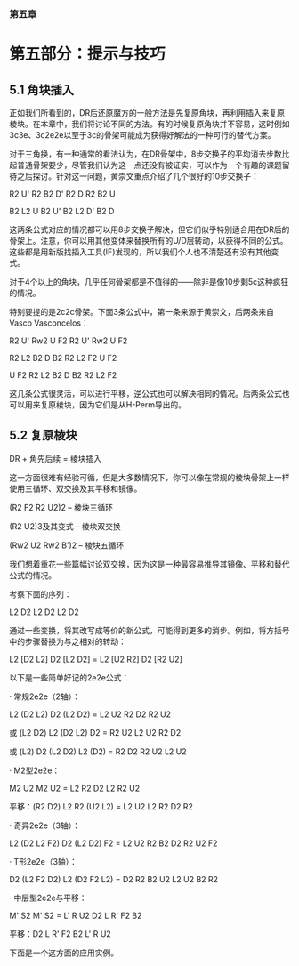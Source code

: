 ### 第五章

# 第五部分：提示与技巧

## 5.1 角块插入

正如我们所看到的，DR后还原魔方的一般方法是先复原角块，再利用插入来复原棱块。在本章中，我们将讨论不同的方法。有的时候复原角块并不容易，这时例如3c3e、3c2e2e以至于3c的骨架可能成为获得好解法的一种可行的替代方案。

对于三角换，有一种通常的看法认为，在DR骨架中，8步交换子的平均消去步数比起普通骨架要少，尽管我们认为这一点还没有被证实，可以作为一个有趣的课题留待之后探讨。针对这一问题，黄崇文重点介绍了几个很好的10步交换子：

R2 U' R2 B2 D' R2 D R2 B2 U

B2 L2 U B2 U' B2 L2 D' B2 D

这两条公式对应的情况都可以用8步交换子解决，但它们似乎特别适合用在DR后的骨架上。注意，你可以用其他变体来替换所有的U/D层转动，以获得不同的公式。这些都是用新版找插入工具(IF)发现的，所以我们个人也不清楚还有没有其他变式。

对于4个以上的角块，几乎任何骨架都是不值得的——除非是像10步剩5c这种疯狂的情况。

特别要提的是2c2c骨架。下面3条公式中，第一条来源于黄崇文，后两条来自Vasco Vasconcelos：

R2 U' Rw2 U F2 R2 U' Rw2 U F2

R2 L2 B2 D B2 R2 L2 F2 U F2

U F2 R2 L2 B2 D B2 R2 L2 F2

这几条公式很灵活，可以进行平移，逆公式也可以解决相同的情况。后两条公式也可以用来复原棱块，因为它们是从H-Perm导出的。

## 5.2 复原棱块

DR + 角先后续 = 棱块插入

这一方面很难有经验可循，但是大多数情况下，你可以像在常规的棱块骨架上一样使用三循环、双交换及其平移和镜像。

(R2 F2 R2 U2)2 – 棱块三循环

(R2 U2)3及其变式 – 棱块双交换

(Rw2 U2 Rw2 B')2 – 棱块五循环

我们想着重花一些篇幅讨论双交换，因为这是一种最容易推导其镜像、平移和替代公式的情况。

考察下面的序列：

L2 D2 L2 D2 L2 D2

通过一些变换，将其改写成等价的新公式，可能得到更多的消步。例如，将方括号中的步骤替换为与之相对的转动：

L2 [D2 L2] D2 [L2 D2] = L2 [U2 R2] D2 [R2 U2]

以下是一些简单好记的2e2e公式：

·	常规2e2e（2轴）：

L2 (D2 L2) D2 (L2 D2) = L2 U2 R2 D2 R2 U2

或 (L2 D2) L2 (D2 L2) D2 = R2 U2 L2 U2 R2 D2

或 (L2) D2 (L2 D2) L2 (D2) = R2 D2 R2 U2 L2 U2

·	M2型2e2e：

M2 U2 M2 U2 = L2 R2 D2 L2 R2 U2

平移：(R2 D2) L2 R2 (U2 L2) = L2 U2 L2 R2 D2 R2

·	奇异2e2e（3轴）：

L2 (D2 L2 F2) D2 (L2 D2) F2 = L2 U2 R2 B2 D2 R2 U2 F2

·	T形2e2e（3轴）：

D2 (L2 F2 D2) L2 (D2 F2 L2) = D2 R2 B2 U2 L2 U2 B2 R2

·	中层型2e2e与平移：

M' S2 M' S2 = L' R U2 D2 L R' F2 B2

平移：D2 L R' F2 B2 L' R U2

下面是一个这方面的应用实例。
